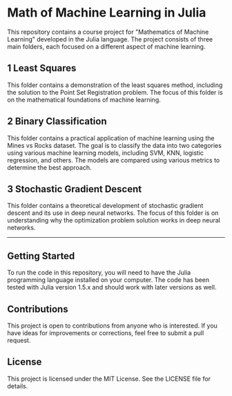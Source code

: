 # Math of Machine Learning in Julia 

This repository contains a course project for "Mathematics of Machine Learning" developed in the Julia language. The project consists of three main folders, each focused on a different aspect of machine learning.

## 1 Least Squares
This folder contains a demonstration of the least squares method, including the solution to the Point Set Registration problem. The focus of this folder is on the mathematical foundations of machine learning.

## 2 Binary Classification
This folder contains a practical application of machine learning using the Mines vs Rocks dataset. The goal is to classify the data into two categories using various machine learning models, including SVM, KNN, logistic regression, and others. The models are compared using various metrics to determine the best approach.

## 3 Stochastic Gradient Descent
This folder contains a theoretical development of stochastic gradient descent and its use in deep neural networks. The focus of this folder is on understanding why the optimization problem solution works in deep neural networks.

___

## Getting Started
To run the code in this repository, you will need to have the Julia programming language installed on your computer. The code has been tested with Julia version 1.5.x and should work with later versions as well.

## Contributions
This project is open to contributions from anyone who is interested. If you have ideas for improvements or corrections, feel free to submit a pull request.

## License
This project is licensed under the MIT License. See the LICENSE file for details.
